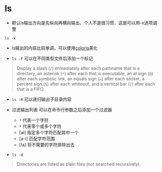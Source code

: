 # ls

- 默认ls输出方向是先纵向再横向输出，个人不是很习惯，这是可以用-x选项调整

`ls -x`

- ls输出的内容比较单调，可以使用[colorls](https://github.com/athityakumar/colorls)美化

- `ls -F` 可以在不同类型文件后添加一个标记
> Display a slash (`/`) immediately after each pathname that is a directory, an asterisk (`*`)
  after each that is executable, an at sign (`@`) after each symbolic link, an equals sign (`=`)
  after each socket, a percent sign (`%`) after each whiteout, and a vertical bar (`|`) after
  each that is a FIFO.

- `ls -R` 可以递归输出子目录内容

- 过滤输出列表
可以在命令行参数之后添加一个过滤器
  - `?` 代表一个字符
  - `*` 代表零个或多个字符
  - [ai] 指定多个字符匹配其中一个
  - [a-i] 匹配字符范围
  - [!a] 将不需要的字符排除出去

- `ls -d` 
> Directories are listed as plain files (not searched recursively).
